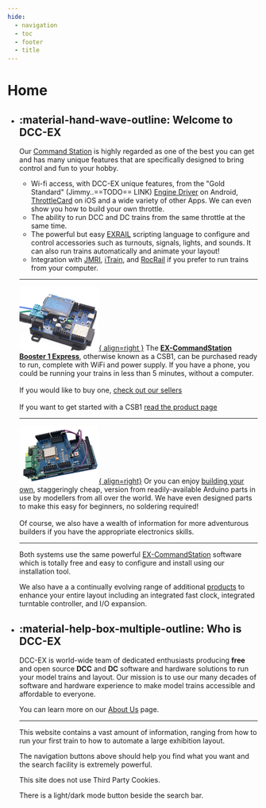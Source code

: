 ```yaml
---
hide:
  - navigation
  - toc
  - footer
  - title
---
```

<!-- This style block is to "hide" the title, it must be defined in order for MkDocs to work correctly -->
<style>
.md-content__inner h1 {
  font-size: 1px !important;
  line-height: 1px !important;
  margin: 0 !important;
  padding: 0 !important;
  height: 1px !important;
  overflow: hidden;
  color: var(--md-default-bg-color);
}
</style>

# Home

<div class="grid cards static home-top-row" markdown>

- ## :material-hand-wave-outline: Welcome to DCC-EX

    Our [Command Station](/products/01-getting-started.md) is highly regarded as one of the best you can get and has many unique features that are specifically designed to bring control and fun to your hobby.

    - Wi-fi access, with DCC-EX unique features, from the "Gold Standard" (Jimmy..==TODO== LINK) [Engine Driver](https://enginedriver.mstevetodd.com/) on Android, [ThrottleCard](https://throttlecard.com/) on iOS and a wide variety of other Apps. We can even show you how to build your own throttle.
    - The ability to run DCC and DC trains from the same throttle at the same time.
    - The powerful but easy [EXRAIL](/products/ex-commandstation/exrail/1-exrail.md) scripting language to configure and control accessories such as turnouts, signals, lights, and sounds. It can also run trains automatically and animate your layout!
    - Integration with [JMRI](https://www.jmri.org/), [iTrain](https://www.berros.eu/en/itrain/), and [RocRail](https://wiki.rocrail.net/) if you prefer to run trains from your computer.

    ---

     [![csb1](/_static/images/ex-csb1/csb1-small.png){ align=right }](/products/ex-commandstation/1-ex-csb1.md)
    The [**EX-CommandStation Booster 1 Express**](/products/ex-commandstation/1-ex-csb1.md), otherwise known as a CSB1, can be purchased ready to run, complete with WiFi and power supply. If you have a phone, you could be running your trains in less than 5 minutes, without a computer.  
    <br>
    If you would like to buy one, [check out our sellers](/purchasing/01-official-sellers.md)  
    <br>
    If you want to get started with a CSB1 [read the product page](/products/ex-commandstation/1-ex-csb1.md)

    ---

    [![diy](/_static/images/mega/mega-small.png){ align=right}](/diy/1-diy.md)
    Or you can enjoy [building your own](/diy/1-diy.md), staggeringly cheap, version from readily-available Arduino parts in use by modellers from all over the world. We have even designed parts to make this easy for beginners, no soldering required!  
    <br>
    Of course, we also have a wealth of information for more adventurous builders if you have the appropriate electronics skills.

    ---

    Both systems use the same powerful [EX-CommandStation](/products/ex-commandstation/0-overview.md) software which is totally free and easy to configure and install using our installation tool.

    We also have a a continually evolving range of additional [products](/products/00-products.md) to enhance your entire layout including an integrated fast clock, integrated turntable controller, and I/O expansion.

- ## :material-help-box-multiple-outline: Who is DCC-EX

    DCC-EX is world-wide team of dedicated enthusiasts producing **free** and open source **DCC** and **DC** software and hardware solutions to run your model trains and layout. Our mission is to use our many decades of software and hardware experience to make model trains accessible and affordable to everyone.
    
    You can learn more on our [About Us](/about/about.md) page.

    ---

    This website contains a vast amount of information, ranging from how to run your first train to how to automate a large exhibition layout.

    The navigation buttons above should help you find what you want and the search facility is extremely powerful.

    This site does not use Third Party Cookies.

    There is a light/dark mode button beside the search bar.

</div>
